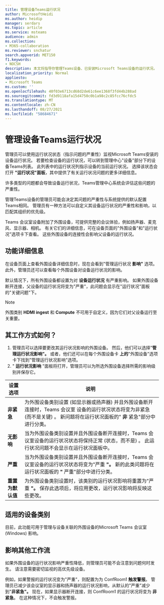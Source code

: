 ```yaml
---
title: 管理设备Teams运行状况
author: MicrosoftHeidi
ms.author: heidip
manager: serdars
ms.topic: article
ms.service: msteams
audience: admin
ms.collection:
- M365-collaboration
ms.reviewer: snchatur
search.appverid: MET150
f1.keywords:
- NOCSH
description: 本文将指导你管理Teams设备、已安装Microsoft Teams设备的运行状况。
localization_priority: Normal
appliesto:
- Microsoft Teams
ms.custom: ''
ms.openlocfilehash: 40f03e6713cd68d2de61c6ee1368f3fd44b288ad
ms.sourcegitcommit: fd3d9118afa15d4750c0b1a98c2c85fcc76cfdc5
ms.translationtype: MT
ms.contentlocale: zh-CN
ms.lasthandoff: 08/27/2021
ms.locfileid: "58684671"
---
```

# <a name="manage-the-health-of-teams-devices"></a>管理设备Teams运行状况

管理员可以使用运行状况状态（指示问题的严重性）监视Microsoft Teams安装的设备运行状况。 若要检查设备的运行状况，可以转到管理中心"设备"部分下的设备Teams列表。  此列表中的运行状况列指示设备的当前运行状况。 选择该状态会打开 **"运行状况"面板**，其中提供了有关运行状况问题的更多详细信息。

许多类型的问题都会导致设备运行状况，Teams管理中心系统会评估这些问题的严重性。

管理Teams设备的管理员可能会决定其问题的严重性与系统提供的默认配置Teams相同。 管理员有一种方法可以自定义其设备运行状况的严重性和影响，以匹配其组织的优先级。

Teams 会议室设备附加了外围设备，可提供完整的会议体验，例如扬声器、麦克风、显示器、相机。 有关它们的详细信息，可在设备页面的"外围设备"和"运行状况"选项卡下查看。 这些外围设备的连接性会影响父设备的运行状况。

## <a name="feature-details"></a>功能详细信息

在设备页面上查看外围设备详细信息时，现在会看到"管理运行状况  **影响"** 选项。 此外，管理员还可以查看每个外围设备对设备运行状况的影响。

默认情况下，所有外围设备都设置为对 **设备运行状况** 有严重影响。 如果外围设备断开连接，父设备的运行状况将变为"严重"，此问题会显示在"运行状况"面板的"关键问题"下。

> [!NOTE]
> 外围类别 **HDMI ingest** 和 **Compute** 不可用于自定义，因为它们对父设备运行至关重要。

## <a name="how-does-this-work"></a>其工作方式如何？

1. 管理员可以选择要更改其运行状况影响的外围设备。 然后，他们可以选择"**管理运行状况影响"。** 或者，他们还可以在每个外围设备卡 **上的**"外围设备"选项卡下找到"管理运行状况影响"选项。
1. " **运行状况影响** "面板将打开，管理员可以为所选外围设备选择所需的影响级别并保存它。

| 设置选项 | 说明 |
|------------------|-------------|
| **非紧急** | 为外围设备类别设置 (如显示器或扬声器) 并且外围设备断开连接时，Teams 会议室 设备的运行状况状态将变为非紧急 (而不是关键) 。   新问题将在运行状况面板的" **非** 紧急"部分中进行分类。|
| **无影响** | 当为外围设备类别设置并且外围设备断开连接时，Teams 会议室设备的运行状况状态将保持正常 (状态，而不是) 。   此运行状况问题不会显示在运行状况面板中。|
| **严重** | 当为外围设备类别设置并且外围设备断开连接时，Teams 会议室设备的运行状况状态将变为"严重 **"。** 新的此类问题将在运行状况面板的 **"** 严重"部分中进行分类。|
| **重置为默认值** | 为外围设备类别设置时，该类别的运行状况影响将重置为"严重 **"。** 保存此选项后，将应用更改，运行状况影响将反映这些更改。|

## <a name="applicable-device-categories"></a>适用的设备类别

目前，此功能可用于管理与设备关联的外围设备的Microsoft Teams 会议室 (Windows) 影响。

## <a name="impact-on-other-workflows"></a>影响其他工作流

如果外围设备的运行状况影响严重性降低，则管理员可能不会注意到问题何时发生。 请注意需要密切监视的高优先级设备。

例如，如果警报的运行状况变为"严重"，则配置为为 ConfRoom1 **触发警报**。 管理员已减少该会议室的显示器和扬声器的运行状况影响，从默认的"严重"减少到"**非紧急"。** 现在，如果显示器断开连接，则 ConfRoom1 的运行状况将变为 **非紧急**。 在这种情况下，不会触发警报。
